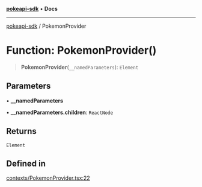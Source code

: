 [**pokeapi-sdk**](../README.md) • **Docs**

***

[pokeapi-sdk](../README.md) / PokemonProvider

# Function: PokemonProvider()

> **PokemonProvider**(`__namedParameters`): `Element`

## Parameters

• **\_\_namedParameters**

• **\_\_namedParameters.children**: `ReactNode`

## Returns

`Element`

## Defined in

[contexts/PokemonProvider.tsx:22](https://github.com/mdebauge/pokeapi/blob/bda097c5f0bf5f38c8f60e454f9081d34fd75200/packages/pokeapi-sdk/src/contexts/PokemonProvider.tsx#L22)
